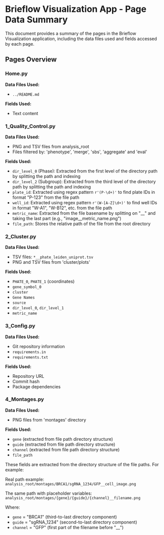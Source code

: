 # Brieflow Visualization App - Page Data Summary

This document provides a summary of the pages in the Brieflow Visualization application, including the data files used and fields accessed by each page.

## Pages Overview

### Home.py
**Data Files Used:**
- `../README.md`

**Fields Used:**
- Text content

### 1_Quality_Control.py
**Data Files Used:**
- PNG and TSV files from analysis_root
- Files filtered by: 'phenotype', 'merge', 'sbs', 'aggregate' and 'eval'

**Fields Used:**
- `dir_level_0` (Phase): Extracted from the first level of the directory path by splitting the path and indexing
- `dir_level_2` (Subgroup): Extracted from the third level of the directory path by splitting the path and indexing
- `plate_id`: Extracted using regex pattern `r'(P-\d+)'` to find plate IDs in format "P-123" from the file path
- `well_id`: Extracted using regex pattern `r'(W-[A-Z]\d+)'` to find well IDs in format "W-A1", "W-B12", etc. from the file path
- `metric_name`: Extracted from the file basename by splitting on "__" and taking the last part (e.g., "image__metric_name.png")
- `file_path`: Stores the relative path of the file from the root directory

### 2_Cluster.py
**Data Files Used:**
- TSV files: `*__phate_leiden_uniprot.tsv`
- PNG and TSV files from 'cluster/plots'

**Fields Used:**
- `PHATE_0`, `PHATE_1` (coordinates)
- `gene_symbol_0`
- `cluster`
- `Gene Names`
- `source`
- `dir_level_0`, `dir_level_1`
- `metric_name`

### 3_Config.py
**Data Files Used:**
- Git repository information
- `requirements.in`
- `requirements.txt`

**Fields Used:**
- Repository URL
- Commit hash
- Package dependencies

### 4_Montages.py
**Data Files Used:**
- PNG files from 'montages' directory

**Fields Used:**
- `gene` (extracted from file path directory structure)
- `guide` (extracted from file path directory structure)
- `channel` (extracted from file path directory structure)
- `file_path`

These fields are extracted from the directory structure of the file paths. For example:

Real path example:
`analysis_root/montages/BRCA1/sgRNA_1234/GFP__cell_image.png`

The same path with placeholder variables:
`analysis_root/montages/{gene}/{guide}/{channel}__filename.png`

Where:
- `gene` = "BRCA1" (third-to-last directory component)
- `guide` = "sgRNA_1234" (second-to-last directory component)
- `channel` = "GFP" (first part of the filename before "__")